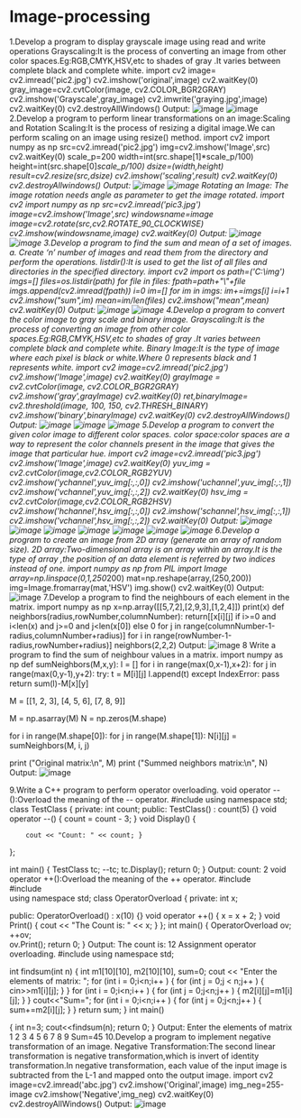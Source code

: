# Image-processing
1.Develop a program to display grayscale image using read and write operations 
Grayscaling:It is the process of converting an image from other color spaces.Eg:RGB,CMYK,HSV,etc to shades of gray .It varies between complete black and complete white.
import cv2
image= cv2.imread('pic2.jpg')
cv2.imshow('original',image)
cv2.waitKey(0)
gray_image=cv2.cvtColor(image, cv2.COLOR_BGR2GRAY)
cv2.imshow('Grayscale',gray_image)
cv2.imwrite('graying.jpg',image)
cv2.waitKey(0)
cv2.destroyAllWindows()
Output:
![image](https://user-images.githubusercontent.com/72489647/104427696-6cfd4800-5538-11eb-9bda-405c09955a56.png)
![image](https://user-images.githubusercontent.com/72489647/104428096-e432dc00-5538-11eb-99a8-1267a228eefe.png)
2.Develop a program to perform linear transformations on an image:Scaling and Rotation 
Scaling:It is the process of resizing a digital image.We can perform scaling on an image using resize() method.
import cv2
import numpy as np
src=cv2.imread('pic2.jpg')
img=cv2.imshow('Image',src)
cv2.waitKey(0)
scale_p=200
width=int(src.shape[1]*scale_p/100)
height=int(src.shape[0]*scale_p/100)
dsize=(width,height)
result=cv2.resize(src,dsize)
cv2.imshow('scaling',result)
cv2.waitKey(0)
cv2.destroyAllwindows()
Output:
![image](https://user-images.githubusercontent.com/72489647/104429834-e5fd9f00-553a-11eb-98e1-92087eae073c.png)
![image](https://user-images.githubusercontent.com/72489647/104430277-53113480-553b-11eb-8b21-85237a0fb184.png)
Rotating an Image: The image rotation needs angle as parameter to get the image rotated.
import cv2
import numpy as np
src=cv2.imread('pic3.jpg')
image=cv2.imshow('Image',src)
windowsname=image
image=cv2.rotate(src,cv2.ROTATE_90_CLOCKWISE)
cv2.imshow(windowsname,image)
cv2.waitKey(0)
Output:
![image](https://user-images.githubusercontent.com/72489647/104432088-7f2db500-553d-11eb-861a-a03e3038d634.png)
![image](https://user-images.githubusercontent.com/72489647/104432324-c2882380-553d-11eb-9de1-3209b82f6981.png)
3.Develop a program to find the sum and mean of a set of images. 
     a.	Create ‘n’ number of images and read them from the directory and perform the operations.
listdir():It is used to get the list of all files and directories in the specified directory.
import cv2
import os
path=('C:\img')
imgs=[]
files=os.listdir(path)
for file in files:
 fpath=path+"\\"+file
 imgs.append(cv2.imread(fpath))
 i=0
 im=[]
 for im in imgs:
   im+=imgs[i]
   i=i+1
cv2.imshow("sum",im)
mean=im/len(files)
cv2.imshow("mean",mean) 
cv2.waitKey(0) 
Output:
![image](https://user-images.githubusercontent.com/72489647/104435265-07618980-5541-11eb-83c0-301cbd068559.png)
![image](https://user-images.githubusercontent.com/72489647/104435424-3841be80-5541-11eb-9f04-34126a5429f7.png)
4.Develop a program to convert the color image to gray scale and binary image.
Grayscaling:It is the process of converting an image from other color spaces.Eg:RGB,CMYK,HSV,etc to shades of gray .It varies between complete black and complete white.
Binary Image:It is the type of image where each pixel is black or white.Where 0 represents black and 1 represents white.
import cv2
image=cv2.imread('pic2.jpg')
cv2.imshow('Image',image)
cv2.waitKey(0)
grayImage = cv2.cvtColor(image, cv2.COLOR_BGR2GRAY)
cv2.imshow('gray',grayImage)
cv2.waitKey(0)
ret,binaryImage= cv2.threshold(image, 100, 150, cv2.THRESH_BINARY)
cv2.imshow('binary',binaryImage)
cv2.waitKey(0)
cv2.destroyAllWindows()
Output:
![image](https://user-images.githubusercontent.com/72489647/104436455-7ab7cb00-5542-11eb-88d5-84126740db81.png)
![image](https://user-images.githubusercontent.com/72489647/104436644-b5b9fe80-5542-11eb-825c-f0fb73fcbaed.png)
![image](https://user-images.githubusercontent.com/72489647/104436816-e4d07000-5542-11eb-8c45-3470004a8fc0.png)
5.Develop a program to convert the given color image to different color spaces.
color space:color spaces are a way to represent the color channels present in the image that gives the image that particular hue.
import cv2
image=cv2.imread('pic3.jpg')
cv2.imshow('Image',image)
cv2.waitKey(0)
yuv_img = cv2.cvtColor(image,cv2.COLOR_RGB2YUV)
cv2.imshow('ychannel',yuv_img[:,:,0])
cv2.imshow('uchannel',yuv_img[:,:,1])
cv2.imshow('vchannel',yuv_img[:,:,2])
cv2.waitKey(0)
hsv_img = cv2.cvtColor(image,cv2.COLOR_RGB2HSV)
cv2.imshow('hchannel',hsv_img[:,:,0])
cv2.imshow('schannel',hsv_img[:,:,1])
cv2.imshow('vchannel',hsv_img[:,:,2])
cv2.waitKey(0)
Output:
![image](https://user-images.githubusercontent.com/72489647/104438424-d5eabd00-5544-11eb-8e1a-453eca48dfaa.png)
![image](https://user-images.githubusercontent.com/72489647/104438661-15190e00-5545-11eb-8c48-74a31cd3d2f9.png)
![image](https://user-images.githubusercontent.com/72489647/104438832-4b568d80-5545-11eb-844b-489839239153.png)
![image](https://user-images.githubusercontent.com/72489647/104439006-7b059580-5545-11eb-8c8e-a5d3ca988519.png)
![image](https://user-images.githubusercontent.com/72489647/104439171-aab49d80-5545-11eb-9741-71aa28e1534f.png)
![image](https://user-images.githubusercontent.com/72489647/104439335-d59ef180-5545-11eb-8cb9-98aed0bf7188.png)
![image](https://user-images.githubusercontent.com/72489647/104439462-fcf5be80-5545-11eb-8007-25e3ff5c473a.png)
6.Develop a program to create an image from 2D array (generate an array of random size).
2D array:Two-dimensional array is an array within an array.It is the type of array ,the position of an data element is referred by two indices instead of one.
import numpy as np
from PIL import Image
array=np.linspace(0,1,250*200)
mat=np.reshape(array,(250,200))
img=Image.fromarray(mat,'HSV')
img.show()
cv2.waitKey(0)
Output:
![image](https://user-images.githubusercontent.com/72489647/104440723-8ce83800-5547-11eb-93cd-f1af53bb8ae8.png)
7.Develop a program to find the neighbours of each element in the matrix.
import numpy as np
x=np.array([[5,7,2],[2,9,3],[1,2,4]])
print(x)
def neighbors(radius,rowNumber,columnNumber):
    return[[x[i][j]
           if i>=0 and i<len(x) and j>=0 and j<len(x[0]) else 0
           for j in range(columnNumber-1-radius,columnNumber+radius)]
          for i in range(rowNumber-1-radius,rowNumber+radius)]
neighbors(2,2,2)
Output:
![image](https://user-images.githubusercontent.com/72489647/104471290-ae493280-55e0-11eb-8a78-90fcab2bb7cf.png)
8 Write a program to find the sum of neighbour values in a matrix.
import numpy as np
def sumNeighbors(M,x,y):
    l = []
    for i in range(max(0,x-1),x+2): 
        for j in range(max(0,y-1),y+2):
            try:
                t = M[i][j]
                l.append(t)
            except IndexError:
                pass
    return sum(l)-M[x][y]

M = [[1, 2, 3],
    [4, 5, 6],
    [7, 8, 9]] 

M = np.asarray(M)
N = np.zeros(M.shape)

for i in range(M.shape[0]):
    for j in range(M.shape[1]):
        N[i][j] = sumNeighbors(M, i, j)

print ("Original matrix:\n", M)
print ("Summed neighbors matrix:\n", N)
Output:
![image](https://user-images.githubusercontent.com/72489647/104448468-0e44c800-5552-11eb-9c27-1040b4e8cc21.png)

9.Write a C++ program to perform operator overloading.
void operator --():Overload the meaning of the -- operator.
#include <iostream>
using namespace std;
class TestClass {
private:
	int count;
public:
	TestClass() : count(5) {}
	void operator --() {
		count = count - 3;
	}
	void Display() { 

		cout << "Count: " << count; }
};

int main() {
	TestClass tc;
	--tc;
	tc.Display();
	return 0;
}
Output:
count: 2
void operator ++():Overload the meaning of the ++ operator.
#include <iostream>   
#include <iostream>   
using namespace std;
class OperatorOverload {
private:
	int x;

public:
	OperatorOverload() : x(10) {}
	void operator ++() {
		x = x + 2;
	}
	void Print() {
		cout << "The Count is: " << x;
		}
};
int main() {
	OperatorOverload ov;
	++ov;   
	ov.Print();
	return 0;
}
Output:
The count is: 12
Assignment operator overloading.
#include <iostream>
using namespace std;

int findsum(int n)
{
    int m1[10][10], m2[10][10], sum=0;
   cout << "Enter the elements of matrix: ";
   for (int i = 0;i<n;i++ ) {
     for (int j = 0;j < n;j++ ) {
       cin>>m1[i][j];
     }
   }
   for (int i = 0;i<n;i++ ) {
     for (int j = 0;j<n;j++ ) {
      m2[i][j]=m1[i][j];
     }
   }
   cout<<"Sum=";
   for (int i = 0;i<n;i++ ) {
      for (int j = 0;j<n;j++ ) {
        sum+=m2[i][j];
      }
   }
   return sum;
}
int main()

{
    int n=3;
    cout<<findsum(n);
    return 0;
}
Output:
Enter the elements of matrix
1 2 3
4 5 6
7 8 9
Sum=45
10.Develop a program to implement negative transformation of an image.
Negative Transformation:The second linear transformation is negative transformation,which is invert of identity transformation.In negative transformation, each value of the input image is subtracted from the L-1 and mapped onto the output image.
import cv2 
image=cv2.imread('abc.jpg')
cv2.imshow('Original',image)
img_neg=255-image
cv2.imshow('Negative',img_neg)
cv2.waitKey(0)
cv2.destroyAllWindows()
Output:
![image](https://user-images.githubusercontent.com/72489647/105329629-3356bd80-5b86-11eb-9ed2-86c92f8a5947.png)













